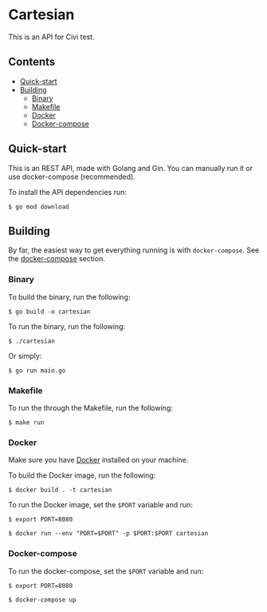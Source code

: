 # Cartesian

This is an API for Civi test.

## Contents

- [Quick-start](#quick-start)
- [Building](#building)
  - [Binary](#binary)
  - [Makefile](#makefile)
  - [Docker](#docker)
  - [Docker-compose](#docker-compose)

## Quick-start

This is an REST API, made with Golang and Gin. You can manually run it or use docker-compose (recommended).

To install the API dependencies run:

```shell
$ go mod download
```

## Building

By far, the easiest way to get everything running is with `docker-compose`. See the [docker-compose](#docker-compose) section.

### Binary

To build the binary, run the following:

```shell
$ go build -o cartesian
```

To run the binary, run the following:

```shell
$ ./cartesian
```

Or simply:

```shell
$ go run main.go
```

### Makefile

To run the through the Makefile, run the following:

```shell
$ make run
```

### Docker

Make sure you have [Docker](https://www.docker.com/get-started) installed on your machine.

To build the Docker image, run the following:

```shell
$ docker build . -t cartesian
```

To run the Docker image, set the `$PORT` variable and run:

```shell
$ export PORT=8080

$ docker run --env "PORT=$PORT" -p $PORT:$PORT cartesian
```

### Docker-compose

To run the docker-compose, set the `$PORT` variable and run:

```shell
$ export PORT=8080

$ docker-compose up
```
